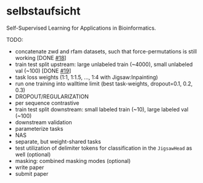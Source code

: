 # selbstaufsicht
Self-Supervised Learning for Applications in Bioinformatics.

TODO:
- concatenate zwd and rfam datasets, such that force-permutations is still working [DONE [#18](https://github.com/KIT-MBS/selbstaufsicht/pull/18)]
- train test split upstream: large unlabeled train (~4000), small unlabeled val (~100) [DONE [#19](https://github.com/KIT-MBS/selbstaufsicht/pull/19)]
- task loss weights (1:1, 1:1.5, ..., 1:4 with Jigsaw:Inpainting)
- run one training into walltime limit (best task-weights, dropout=0.1, 0.2, 0.3)
- DROPOUT/REGULARIZATION
- per sequence contrastive
- train test split downstream: small labeled train (~10), large labeled val (~100)
- downstream validation
- parameterize tasks
- NAS
- separate, but weight-shared tasks
- test utilization of delimiter tokens for classification in the `JigsawHead` as well (optional)
- masking: combined masking modes (optional)
- write paper
- submit paper
